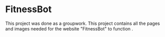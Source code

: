 # FitnessBot
This project was done as a groupwork.
This project contains all the pages and images needed for the website "FitnessBot" to function .
